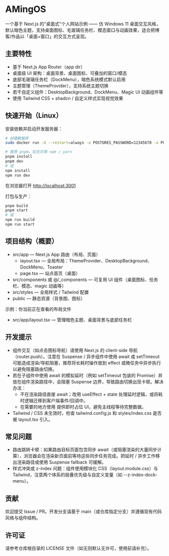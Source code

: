 # AMingOS

一个基于 Next.js 的“桌面式”个人网站示例 —— 仿 Windows 11 桌面交互风格，默认暗色主题，支持桌面图标、毛玻璃任务栏、模态窗口与动画效果，适合把博客/作品以「桌面+窗口」的交互方式呈现。

## 主要特性

- 基于 Next.js App Router（app dir）
- 桌面级 UI 架构：桌面背景、桌面图标、可叠加的窗口/模态
- 底部毛玻璃任务栏（DockMenu），暗色系统模式默认启用
- 主题管理（ThemeProvider），支持系统主题切换
- 若干自定义组件：DesktopBackground、DockMenu、Magic UI 动画组件等
- 使用 Tailwind CSS + shadcn / 自定义样式实现视觉效果

## 快速开始（Linux）

安装依赖并启动开发服务器：

```bash
# 创建数据库
sudo docker run -d --restart=always -e POSTGRES_PASSWORD=12345678 -e POSTGRES_DB=amingos  -p 5432:5432 -v /opt/pgsql/data:/var/lib/postgresql/data postgres:16
```

```bash
# 推荐 pnpm，如无可用 npm / yarn
pnpm install
pnpm dev
# 或
npm install
npm run dev
```

在浏览器打开 <http://localhost:3001>

打包与生产：

```bash
pnpm build
pnpm start
# 或
npm run build
npm run start
```

## 项目结构（概要）

- src/app — Next.js App 路由（布局、页面）
    - layout.tsx — 全局布局：ThemeProvider、DesktopBackground、DockMenu、Toaster
    - page.tsx — 站点首页（桌面）
- src/components 或 @/\_components — 可复用 UI 组件（桌面图标、任务栏、模态、magic 动画等）
- src/styles — 全局样式 / Tailwind 配置
- public — 静态资源（背景图、图标）

示例：你当前正在查看的布局文件

- src/app/layout.tsx — 管理暗色主题、桌面背景与底部任务栏

## 开发提示

- 组件交互（如点击图标导航）请使用 Next.js 的 client-side 导航（router.push）。注意在 Suspense / 异步组件中使用 await 或 setTimeout 可能造成渲染/导航阻塞，推荐将长耗时操作放到 effect 或微任务中异步执行以避免阻塞路由切换。
- 若在子组件中使用 await 的模拟延时（例如 setTimeout 包装的 Promise）并放在组件渲染路径中，会阻塞 Suspense 边界，导致路由切换出现卡顿。解决办法：
    - 不在渲染路径直接 await；改用 useEffect + state 处理延时逻辑，或将耗时逻辑迁移到客户端事件/回调中。
    - 在需要的地方使用 <Suspense fallback={...}> 提供即时占位 UI，避免主线程等待完整数据。
- Tailwind / CSS 未生效时，检查 tailwind.config.js 和 styles/index.css 是否被 layout.tsx 引入。

## 常见问题

- 路由跳转卡顿：如果路由目标页面包含同步 await（或阻塞渲染的大量同步计算），浏览器会在渲染新页面前等待这些同步任务完成。把延时 / 异步工作移出渲染路径或使用 Suspense fallback 可缓解。
- 样式冲突或 z-index 问题：组件使用模块化 CSS（layout.module.css）与 Tailwind，注意两个体系的层叠优先级与自定义变量（如 --z-index-dock-menu）。

## 贡献

欢迎提交 Issue / PR。开发分支请基于 main（或仓库指定分支）并遵循现有代码风格与组件结构。

## 许可证

请参考仓库根目录的 LICENSE 文件（如无则默认无许可，使用前请补充）。
